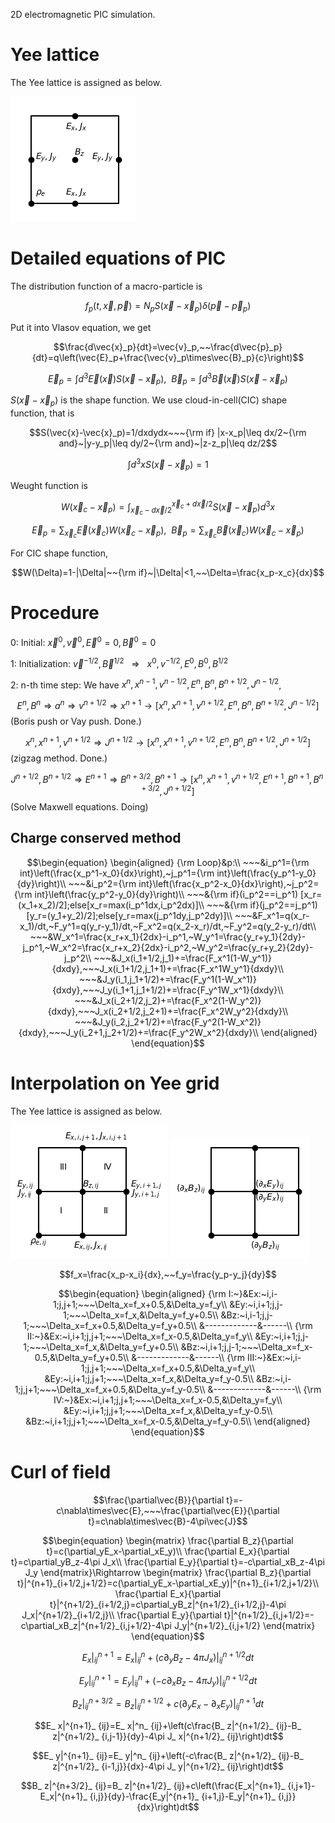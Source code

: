 2D electromagnetic PIC simulation.
# Yee lattice
The Yee lattice is assigned as below.

![./image](Yee.png)

# Detailed equations of PIC
The distribution function of a macro-particle is

$$f_p(t,\vec{x},\vec{p})=N_pS(\vec{x}-\vec{x}_p)\delta(\vec{p}-\vec{p}_p)$$

Put it into Vlasov equation, we get

$$\frac{d\vec{x}_p}{dt}=\vec{v}_p,~~\frac{d\vec{p}_p}{dt}=q\left(\vec{E}_p+\frac{\vec{v}_p\times\vec{B}_p}{c}\right)$$

$$\vec{E}_p=\int d^3\vec{E}(\vec{x})S(\vec{x}-\vec{x}_p),~~\vec{B}_p=\int d^3\vec{B}(\vec{x})S(\vec{x}-\vec{x}_p)$$

$S(\vec{x}-\vec{x}_p)$ is the shape function. We use cloud-in-cell(CIC) shape function, that is

```math
S(\vec{x}-\vec{x}_p)=1/dxdydx~~~{\rm if} |x-x_p|\leq dx/2~{\rm and}~|y-y_p|\leq dy/2~{\rm and}~|z-z_p|\leq dz/2
```

$$\int d^3xS(\vec{x}-\vec{x}_p)=1$$

Weught function is 

$$W(\vec{x}_ c-\vec{x}_ p)=\int_ {\vec{x}_c-d\vec{x}/2}^{\vec{x}_c+d\vec{x}/2}S(\vec{x}-\vec{x}_p)d^3x$$

$$\vec{E}_ p=\sum_{\vec{x}_ c}\vec{E}(\vec{x}_ c)W(\vec{x}_ c-\vec{x}_ p),~~\vec{B}_ p=\sum_{\vec{x}_ c}\vec{B}(\vec{x}_ c)W(\vec{x}_ c-\vec{x}_ p)$$

For CIC shape function,

$$W(\Delta)=1-|\Delta|~~{\rm if}~|\Delta|<1,~~\Delta=\frac{x_p-x_c}{dx}$$

# Procedure
0: Initial: $`\vec{x}^0,\vec{v}^0,\vec{E}^0=0,\vec{B}^0=0`$

1: Initialization: $`\vec{v}^{-1/2},\vec{B}^{1/2}~~~\Rightarrow~~~x^0,v^{-1/2},E^0,B^0,B^{1/2}`$

2: n-th time step: We have $`x^n,x^{n-1},v^{n-1/2},E^n,B^n,B^{n+1/2},J^{n-1/2}`$, 

$$E^n,B^n\Rightarrow a^n\Rightarrow v^{n+1/2}\Rightarrow x^{n+1}\rightarrow[x^n,x^{n+1},v^{n+1/2},E^n,B^n,B^{n+1/2},J^{n-1/2}]$$ (Boris push or Vay push. Done.)

$$x^n,x^{n+1},v^{n+1/2}\Rightarrow J^{n+1/2}\rightarrow [x^n,x^{n+1},v^{n+1/2},E^n,B^n,B^{n+1/2},J^{n+1/2}]$$ (zigzag method. Done.)

$$J^{n+1/2},B^{n+1/2}\Rightarrow E^{n+1}\Rightarrow B^{n+3/2},B^{n+1}\rightarrow [x^n,x^{n+1},v^{n+1/2},E^{n+1},B^{n+1},B^{n+3/2},J^{n+1/2}]$$(Solve Maxwell equations. Doing)

## Charge conserved method
```math
\begin{equation}
\begin{aligned}
{\rm Loop}&p:\\
~~~&i_p^1={\rm int}\left(\frac{x_p^1-x_0}{dx}\right),~j_p^1={\rm int}\left(\frac{y_p^1-y_0}{dy}\right)\\
~~~&i_p^2={\rm int}\left(\frac{x_p^2-x_0}{dx}\right),~j_p^2={\rm int}\left(\frac{y_p^2-y_0}{dy}\right)\\
~~~&{\rm if}(i_p^2==i_p^1) [x_r=(x_1+x_2)/2];else[x_r=max(i_p^1dx,i_p^2dx)]\\
~~~&{\rm if}(j_p^2==j_p^1) [y_r=(y_1+y_2)/2];else[y_r=max(j_p^1dy,j_p^2dy)]\\
~~~&F_x^1=q(x_r-x_1)/dt,~F_y^1=q(y_r-y_1)/dt,~F_x^2=q(x_2-x_r)/dt,~F_y^2=q(y_2-y_r)/dt\\
~~~&W_x^1=\frac{x_r+x_1}{2dx}-i_p^1,~W_y^1=\frac{y_r+y_1}{2dy}-j_p^1,~W_x^2=\frac{x_r+x_2}{2dx}-i_p^2,~W_y^2=\frac{y_r+y_2}{2dy}-j_p^2\\
~~~&J_x(i_1+1/2,j_1)+=\frac{F_x^1(1-W_y^1)}{dxdy},~~~J_x(i_1+1/2,j_1+1)+=\frac{F_x^1W_y^1}{dxdy}\\
~~~&J_y(i_1,j_1+1/2)+=\frac{F_y^1(1-W_x^1)}{dxdy},~~~J_y(i_1+1,j_1+1/2)+=\frac{F_y^1W_x^1}{dxdy}\\
~~~&J_x(i_2+1/2,j_2)+=\frac{F_x^2(1-W_y^2)}{dxdy},~~~J_x(i_2+1/2,j_2+1)+=\frac{F_x^2W_y^2}{dxdy}\\
~~~&J_y(i_2,j_2+1/2)+=\frac{F_y^2(1-W_x^2)}{dxdy},~~~J_y(i_2+1,j_2+1/2)+=\frac{F_y^2W_x^2}{dxdy}\\
\end{aligned}
\end{equation}
```

# Interpolation on Yee grid
The Yee lattice is assigned as below.

![./image](Yee_lattice.png)
![./image](nabla.png)

$$f_x=\frac{x_p-x_i}{dx},~~f_y=\frac{y_p-y_j}{dy}$$

```math
\begin{equation}
\begin{aligned}
{\rm I:~}&Ex:~i,i-1;j,j+1;~~~\Delta_x=f_x+0.5,&\Delta_y=f_y\\
&Ey:~i,i+1;j,j-1;~~~\Delta_x=f_x,&\Delta_y=f_y+0.5\\
&Bz:~i,i-1;j,j-1;~~~\Delta_x=f_x+0.5,&\Delta_y=f_y+0.5\\
&-------------&------\\
{\rm II:~}&Ex:~i,i+1;j,j+1;~~~\Delta_x=f_x-0.5,&\Delta_y=f_y\\
&Ey:~i,i+1;j,j-1;~~~\Delta_x=f_x,&\Delta_y=f_y+0.5\\
&Bz:~i,i+1;j,j-1;~~~\Delta_x=f_x-0.5,&\Delta_y=f_y+0.5\\
&-------------&------\\
{\rm III:~}&Ex:~i,i-1;j,j+1;~~~\Delta_x=f_x+0.5,&\Delta_y=f_y\\
&Ey:~i,i+1;j,j+1;~~~\Delta_x=f_x,&\Delta_y=f_y-0.5\\
&Bz:~i,i-1;j,j+1;~~~\Delta_x=f_x+0.5,&\Delta_y=f_y-0.5\\
&-------------&------\\
{\rm IV:~}&Ex:~i,i+1;j,j+1;~~~\Delta_x=f_x-0.5,&\Delta_y=f_y\\
&Ey:~i,i+1;j,j+1;~~~\Delta_x=f_x,&\Delta_y=f_y-0.5\\
&Bz:~i,i+1;j,j+1;~~~\Delta_x=f_x-0.5,&\Delta_y=f_y-0.5\\
\end{aligned}
\end{equation}
```

# Curl of field

$$\frac{\partial\vec{B}}{\partial t}=-c\nabla\times\vec{E},~~~\frac{\partial\vec{E}}{\partial t}=c\nabla\times\vec{B}-4\pi\vec{J}$$

```math
\begin{equation}
\begin{matrix}
\frac{\partial B_z}{\partial t}=c(\partial_yE_x-\partial_xE_y)\\
\frac{\partial E_x}{\partial t}=c\partial_yB_z-4\pi J_x\\
\frac{\partial E_y}{\partial t}=-c\partial_xB_z-4\pi J_y
\end{matrix}\Rightarrow
\begin{matrix}
\frac{\partial B_z}{\partial t}|^{n+1}_{i+1/2,j+1/2}=c(\partial_yE_x-\partial_xE_y)|^{n+1}_{i+1/2,j+1/2}\\
\frac{\partial E_x}{\partial t}|^{n+1/2}_{i+1/2,j}=c\partial_yB_z|^{n+1/2}_{i+1/2,j}-4\pi J_x|^{n+1/2}_{i+1/2,j}\\
\frac{\partial E_y}{\partial t}|^{n+1/2}_{i,j+1/2}=-c\partial_xB_z|^{n+1/2}_{i,j+1/2}-4\pi J_y|^{n+1/2}_{i,j+1/2}
\end{matrix}
\end{equation}
```

$$E_ x|^{n+1}_ {ij}=E_ x|^n_ {ij}+(c\partial_ yB_ z-4\pi J_ x)|^{n+1/2}_ {ij}dt$$

$$E_ y|^{n+1}_ {ij}=E_ y|^n_ {ij}+(-c\partial_ xB_ z-4\pi J_ y)|^{n+1/2}_ {ij}dt$$

$$B_ z|^{n+3/2}_ {ij}=B_ z|^{n+1/2}_ {ij}+c(\partial_ yE_ x-\partial_ xE_ y)|^{n+1}_ {ij}dt$$

$$E_ x|^{n+1}_ {ij}=E_ x|^n_ {ij}+\left(c\frac{B_ z|^{n+1/2}_ {ij}-B_ z|^{n+1/2}_ {i,j-1}}{dy}-4\pi J_ x|^{n+1/2}_ {ij}\right)dt$$

$$E_ y|^{n+1}_ {ij}=E_ y|^n_ {ij}+\left(-c\frac{B_ z|^{n+1/2}_ {ij}-B_ z|^{n+1/2}_ {i-1,j}}{dx}-4\pi J_ y|^{n+1/2}_ {ij}\right)dt$$

$$B_ z|^{n+3/2}_ {ij}=B_ z|^{n+1/2}_ {ij}+c\left(\frac{E_x|^{n+1}_ {i,j+1}-E_x|^{n+1}_ {i,j}}{dy}-\frac{E_y|^{n+1}_ {i+1,j}-E_y|^{n+1}_ {i,j}}{dx}\right)dt$$





